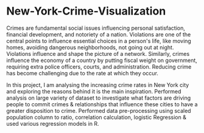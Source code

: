 # New-York-Crime-Visualization
Crimes  are  fundamental  social  issues  influencing personal satisfaction, financial development, and notoriety of a nation. Violations are one of the central points to influence essential  choices  in  a  person's  life,  like  moving  homes, avoiding dangerous  neighborhoods,  not  going out  at night. Violations  influence  and  shape  the  picture  of  a  network. Similarly,  crimes  influence  the  economy  of  a  country  by putting fiscal  weight on  government, requiring extra  police officers,  courts,  and  administration.    Reducing  crime  has become  challenging  due  to  the  rate  at  which  they  occur.

In this project, I am analysing the increasing crime rates in New York city and exploring the reasons behind it is the main inspiration.
Performed analysis on large variety of dataset to investigate what factors are driving people to commit crimes & relationships that influence these cities to have a greater disposition to crime. Performed data pre-processing using scaled population column to ratio, correlation calculation, logistic Regression & used various regression models in R.
